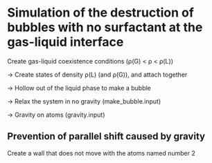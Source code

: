 # Simulation of the destruction of bubbles with no surfactant at the gas-liquid interface

 Create gas-liquid coexistence conditions (ρ(G) < ρ < ρ(L))

→  Create states of density ρ(L) (and ρ(G)), and attach together

→  Hollow out of the liquid phase to make a bubble

→  Relax the system in no gravity (make_bubble.input)

→  Gravity on atoms (gravity.input)


## Prevention of parallel shift caused by gravity

 Create a wall that does not move with the atoms named number 2
